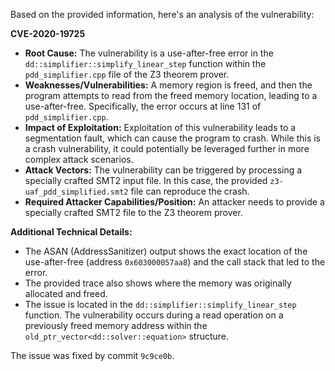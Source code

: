 Based on the provided information, here's an analysis of the vulnerability:

**CVE-2020-19725**

*   **Root Cause:** The vulnerability is a use-after-free error in the `dd::simplifier::simplify_linear_step` function within the `pdd_simplifier.cpp` file of the Z3 theorem prover.
*   **Weaknesses/Vulnerabilities:** A memory region is freed, and then the program attempts to read from the freed memory location, leading to a use-after-free. Specifically, the error occurs at line 131 of `pdd_simplifier.cpp`.
*   **Impact of Exploitation:** Exploitation of this vulnerability leads to a segmentation fault, which can cause the program to crash. While this is a crash vulnerability, it could potentially be leveraged further in more complex attack scenarios.
*   **Attack Vectors:** The vulnerability can be triggered by processing a specially crafted SMT2 input file. In this case, the provided `z3-uaf_pdd_simplified.smt2` file can reproduce the crash.
*  **Required Attacker Capabilities/Position:** An attacker needs to provide a specially crafted SMT2 file to the Z3 theorem prover.

**Additional Technical Details:**
* The ASAN (AddressSanitizer) output shows the exact location of the use-after-free (address `0x603000057aa8`) and the call stack that led to the error.
* The provided trace also shows where the memory was originally allocated and freed.
* The issue is located in the `dd::simplifier::simplify_linear_step` function. The vulnerability occurs during a read operation on a previously freed memory address within the `old_ptr_vector<dd::solver::equation>` structure.

The issue was fixed by commit `9c9ce0b`.